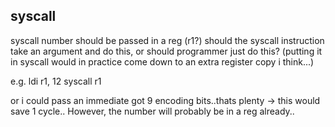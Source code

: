 syscall
-------
syscall number should be passed in a reg (r1?)
should the syscall instruction take an argument and do this, or should programmer just do this?
(putting it in syscall would in practice come down to an extra register copy i think...)

e.g.
  ldi r1, 12
  syscall r1

or i could pass an immediate got 9 encoding bits..thats plenty -> this would save 1 cycle.. However, the number will
probably be in a reg already..



